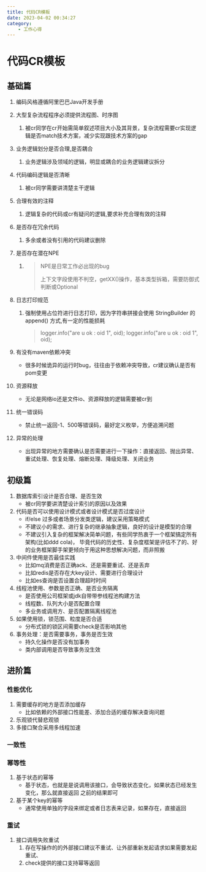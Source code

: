 ```yaml
---
title: 代码CR模板
date: 2023-04-02 00:34:27
category:
    - 工作心得
---
```


# 代码CR模板

## 基础篇

1. 编码风格遵循阿里巴巴Java开发手册

2. 大型复杂流程程序必须提供流程图、时序图

   1. 被cr同学在cr开始需简单叙述项目大小及其背景，复杂流程需要cr实现逻辑是否match技术方案，减少实现跟技术方案的gap

3. 业务逻辑划分是否合理,是否耦合

   1. 业务逻辑涉及领域的逻辑，明显或耦合的业务逻辑建议拆分

4. 代码编码逻辑是否清晰

   1. 被cr同学需要讲清楚主干逻辑

5. 合理有效的注释

   1. 逻辑复杂的代码或cr有疑问的逻辑,要求补充合理有效的注释

6. 是否存在冗余代码

   1. 多余或者没有引用的代码建议删除

7. 是否存在潜在NPE

   1. > NPE是日常工作必出现的bug
      >
      > 上下文字段使用不判空，getXX()操作，基本类型拆箱，需要防御式判断或Optional

8. 日志打印规范

   1. 强制使用占位符进行日志打印，因为字符串拼接会使用 StringBuilder 的 append() 方式,有一定的性能损耗

      > logger.info("are u ok : oid 1", oid);
      > logger.info("are u ok : oid 1", oid);

9. 有没有maven依赖冲突

   * 很多时候诡异的运行时bug，往往由于依赖冲突导致，cr建议确认是否有pom变更

10. 资源释放

    * 无论是网络io还是文件io、资源释放的逻辑需要被cr到

11. 统一错误码

    * 禁止统一返回-1、500等错误码，最好定义枚举，方便追溯问题

12. 异常的处理

    * 出现异常的地方需要确认是否需要进行一下操作：直接返回、抛出异常、重试处理、恢复处理、熔断处理、降级处理、关闭业务

## 初级篇

1. 数据库索引设计是否合理、是否生效
   * 被cr同学要讲清楚设计索引的原因以及效果
2. 代码是否可以使用设计模式或者设计模式是否过度设计
   * if/else 过多或者场景分发类逻辑，建议采用策略模式
   * 不建议小的需求、进行复杂的继承抽象逻辑，良好的设计是模型的合理
   * 不建议引入复杂的框架解决简单问题，有些同学热衷于一个框架搞定所有架构(比如ddd cola)， 毕竟代码的历史性、复杂度框架是评估不了的、好的业务框架脚手架更倾向于用这种思想解决问题，而非照搬
3. 中间件使用是否最佳实践
   * 比如mq消费是否正确ack、还是需要重试、还是丢弃
   * 比如redis是否存在大key设计、需要进行合理设计
   * 比如es查询是否设置合理超时时间
4. 线程池使用、参数是否正确、是否业务隔离
   * 是否使用公司框架或jdk自带带参线程池构建方法
   * 线程数、队列大小是否配置合理
   * 多业务或调用方、是否配置隔离线程池
5. 如果使用锁，锁范围、粒度是否合适
   * 分布式锁的锁区间需要check是否影响其他
6. 事务处理：是否需要事务，事务是否生效
   * 持久化操作是否没有加事务
   * 类内部调用是否导致事务没生效

## 进阶篇

### 性能优化

1. 需要缓存的地方是否添加缓存
   * 比如依赖的外部接口性能差、添加合适的缓存解决查询问题
2. 乐观锁代替悲观锁
3. 多接口聚合采用多线程加速

### 一致性

### 幂等性

1. 基于状态的幂等
   * 基于状态，也就是是说调用该接口，会导致状态变化，如果状态已经发生变化，那么就直接返回
     之前的结果即可
2. 基于某个key的幂等
   * 通常使用单独的字段来绑定或者日志表来记录，如果存在，直接返回

### 重试

1. 接口调用失败重试
   1. 存在写操作的的外部接口建议不重试、让外部重新发起请求如果需要发起重试、
   2. check提供的接口支持幂等返回
